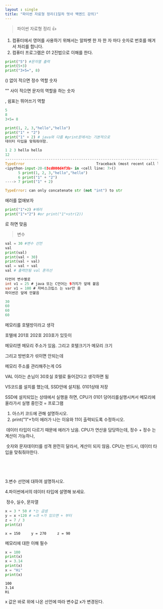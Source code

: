 ```yaml
---
layout : single
title: "파이썬 자료형 정리(1일차 멋사 백엔드 강의)"
---
```


> 파이썬 자료형 정리 :thumbsup:


1. 컴퓨터에서 영어를 사용하기 위해서는 알파벳 한 자 한 자 마다 숫자로 번호를 매겨서 처리를 합니다. 
2. 컴퓨터 프로그램은 01 2진법으로 이해를 한다.

```python
print("5") #문자열 출력
print(5+3)
print("3+5=", 8)
```

() 없이 적으면 정수 역할 숫자

"" 사이 적으면 문자의 역할을 하는 숫자 

, 쉼표는 뛰어쓰기 역할

```python
5
8
3+5= 8
```

```python
print(1, 2, 3,"hello","hello")
print("1" + "2")
print("1" + 2) # java와 다름 #print문에서는 기본적으로 
데이터 타입을 맞춰줘야함. 
```

```python
1 2 3 hello hello
12
---------------------------------------------------------------------------
TypeError                                 Traceback (most recent call last)
<ipython-input-20-03cd000d4f3b> in <cell line: 7>()
      5 print(1, 2, 3,"hello","hello")
      6 print("1" + "2")
----> 7 print("1" + 2)

TypeError: can only concatenate str (not "int") to str
```

에러를 없애보자

```python
print("1"+2) #에러
print("1"+"2") #or print("1"+str(2))
```

로 하면 맞음 

> 변수

```python
val = 30 #변수 선언
val
print(val)
print(val + 30)
print(val + val)
val = val + val
val # 출력안됨 val 혼자선
```

```java
타언어 변수별로 
int v1 = 25 # java 또는 C언어는 9가지가 앞에 붙음
var v1 = 100 # 자바스크립스 는 var만 옴
파이썬은 앞에 안붙음  
```



```python
30
60
60
60
```



메모리를 호텔방이라고 생각 

호텔에 201호 202호 203호가 있듯이

메모리엔 메모리 주소가 있음. 그리고 호텔크기가 메모리 크기 



그리고 방번호가 섞이면 안되는데

 메모리 주소를 관리해주는게 OS 



VAL 이라는 손님이 30호실 호텔로 들어갔다고 생각하면 됨



VS코드를 설치를 했는데, SSD안에 설치됨. 0101상태 저장  

SSD에 설치되있는 상태에서 실행을 하면, CPU가 0101 덩어리를실행시켜서 메모리에 올라가서 실행 중인것 = 프로그램



1. 아스키 코드에 관해 설명하시오.
2. print("1"+1)이 에러가 나는 이유와 11이 출력되도록 수정하시오. 

​	데이터 타입이 다르기 때문에 에러가 났음. CPU가 연산을 담당하는데, 정수 + 정수 는 계산이 가능하나,

​	숫자와 문자데이터를 성격 완전히 달라서, 계산이 되지 않음.  CPU는 반드시, 데이터 타입을 맞춰줘야한다.

​	

​    

   3.변수 선언에 대하여 설명하시오.

   4.파이썬에서의 데이터 타입에 설명해 보세요. 

​      정수, 실수, 문자열





```python
x = 3 * 50 # *는 곱셈 
y = x +120 # =과 +가 있으면 + 부터
z = 7 / 3 
print(z)
```

```
x = 150		y = 270		z = 90
```

메모리에 대한 이해 필수 

```python
x = 100
print(x)
x = 3.14
print(x)
x = "Hi"
print(x)
```

```
100
3.14
Hi
```

x 값은 바로 위에 나온 선언에 따라 변수값 x가 변경된다.

